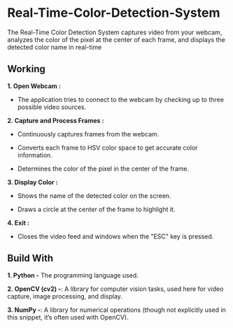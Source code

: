 # Real-Time-Color-Detection-System

The Real-Time Color Detection System captures video from your webcam, analyzes the color of the pixel at the center of each frame, and displays the detected color name in real-time

## Working

**1. Open Webcam :**

   - The application tries to connect to the webcam by checking up to three possible video sources.

**2. Capture and Process Frames :**

   - Continuously captures frames from the webcam.
     
   - Converts each frame to HSV color space to get accurate color information.
     
   - Determines the color of the pixel in the center of the frame.

**3. Display Color :**

   - Shows the name of the detected color on the screen.
     
   - Draws a circle at the center of the frame to highlight it.

**4. Exit :**

   - Closes the video feed and windows when the "ESC" key is pressed.

## Build With

**1. Python -** The programming language used.

**2. OpenCV (cv2) -**: A library for computer vision tasks, used here for video capture, image processing, and display.

**3. NumPy -**: A library for numerical operations (though not explicitly used in this snippet, it’s often used with OpenCV).
